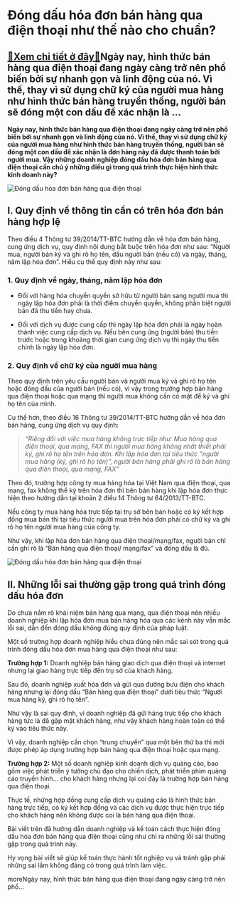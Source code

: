 Đóng dấu hóa đơn bán hàng qua điện thoại như thế nào cho chuẩn?
===============================================================

[:gift:Xem chi tiết ở đây:gift:](https://hddtvn.com/dong-dau-hoa-don-ban-hang-qua-dien-thoai-nhu-the-nao-cho-chuan/)Ngày nay, hình thức bán hàng qua điện thoại đang ngày càng trở nên phổ biến bởi sự nhanh gọn và linh động của nó. Vì thế, thay vì sử dụng chữ ký của người mua hàng như hình thức bán hàng truyền thống, người bán sẽ đóng một con dấu để xác nhận là …
-------------------------------------------------------------------------------------------------------------------------------------------------------------------------------------------------------------------------------------------------------

**Ngày nay, hình thức bán hàng qua điện thoại đang ngày càng trở nên phổ biến bởi sự nhanh gọn và linh động của nó. Vì thế, thay vì sử dụng chữ ký của người mua hàng như hình thức bán hàng truyền thống, người bán sẽ đóng một con dấu để xác nhận là đơn hàng này đã được thanh toán bởi người mua. Vậy những doanh nghiệp đóng dấu hóa đơn bán hàng qua điện thoại cần chú ý những điều gì trong quá trình thực hiện hình thức kinh doanh này?**


![Đóng dấu hóa đơn bán hàng qua điện thoại](https://hddtvn.com/wp-content/uploads/2021/01/How_to_write_off_unpaid_customers.jpg)


I. Quy định về thông tin cần có trên hóa đơn bán hàng hợp lệ
------------------------------------------------------------


Theo điều 4 Thông tư 39/2014/TT-BTC hướng dẫn về hóa đơn bán hàng, cung ứng dịch vụ, quy định nội dung bắt buộc trên hóa đơn như sau: “Người mua, người bán ký và ghi rõ họ tên, dấu người bán (nếu có) và ngày, tháng, năm lập hóa đơn”. Hiểu cụ thể quy định này như sau:


### 1. Quy định về ngày, tháng, năm lập hóa đơn




* Đối với hàng hóa chuyển quyền sở hữu từ người bán sang người mua thì ngày lập hóa đơn phải là thời điểm chuyển quyền, không phân biệt người bán đã thu tiền hay chưa.

* Đối với dịch vụ được cung cấp thì ngày lập hóa đơn phải là ngày hoàn thành việc cung cấp dịch vụ. Nếu bên cung ứng (người bán) thu tiền trước hoặc trong khoảng thời gian cung ứng dịch vụ thì ngày thu tiền chính là ngày lập hóa đơn.



### 2. Quy định về chữ ký của người mua hàng


Theo quy định trên yêu cầu người bán và người mua ký và ghi rõ họ tên hoặc đóng dấu của người bán (nếu có), vì vậy trong trường hợp bán hàng qua điện thoại hoặc qua mạng thì người mua không cần có mặt để ký và ghi họ tên của mình.


Cụ thể hơn, theo điều 16 Thông tư 39/2014/TT-BTC hướng dẫn về hóa đơn bán hàng, cung ứng dịch vụ quy định:



> 
> *“Riêng đối với việc mua hàng không trực tiếp như: Mua hàng qua điện thoại, qua mạng, FAX thì người mua hàng không nhất thiết phải ký, ghi rõ họ tên trên hóa đơn. Khi lập hóa đơn tại tiêu thức “người mua hàng (ký, ghi rõ họ tên)”, người bán hàng phải ghi rõ là bán hàng qua điện thoại, qua mạng, FAX”*
> 
> 
> 
Theo đó, trường hợp công ty mua hàng hóa tại Việt Nam qua điện thoại, qua mạng, fax không thể ký trên hóa đơn thì bên bán hàng khi lập hóa đơn thực hiện theo hướng dẫn tại khoản 2 điều 14 Thông tư 64/2013/TT-BTC.


Nếu công ty mua hàng hóa trực tiếp tại trụ sở bên bán hoặc có ký kết hợp đồng mua bán thì tại tiêu thức người mua trên hóa đơn phải có chữ ký và ghi rõ họ tên người mua hàng của công ty.


Như vậy, khi lập hóa đơn bán hàng qua điện thoại/mạng/fax, người bán chỉ cần ghi rõ là “Bán hàng qua điện thoại/ mạng/fax” và đóng dấu là đủ.


![Đóng dấu hóa đơn bán hàng qua điện thoại](https://hddtvn.com/wp-content/uploads/2021/01/Untitled-7.png)


II. Những lỗi sai thường gặp trong quá trình đóng dấu hóa đơn
-------------------------------------------------------------


Do chưa nắm rõ khái niệm bán hàng qua mạng, qua điện thoại nên nhiều doanh nghiệp khi lập hóa đơn mua bán hàng hóa qua các kênh này vẫn mắc lỗi sai, dẫn đến đóng dấu không đúng quy định của pháp luật.


Một số trường hợp doanh nghiệp hiểu chưa đúng nên mắc sai sót trong quá trình đóng dấu hóa đơn mua hàng qua điện thoại như sau:


**Trường hợp 1:** Doanh nghiệp bán hàng giao dịch qua điện thoại và internet nhưng lại giao hàng trực tiếp đến trụ sở của khách hàng.


Sau đó, doanh nghiệp xuất hóa đơn và gửi qua đường bưu điện cho khách hàng nhưng lại đóng dấu “Bán hàng qua điện thoại” dưới tiêu thức “Người mua hàng ký, ghi rõ họ tên”.


Như vậy là sai quy định, vì doanh nghiệp đã gửi hàng trực tiếp cho khách hàng tức là đã gặp mặt khách hàng, như vậy khách hàng hoàn toàn có thể ký vào tiêu thức này.


Vì vậy, doanh nghiệp cần chọn “trung chuyển” qua một bên thứ ba thì mới được phép áp dụng trường hợp bán hàng qua điện thoại hoặc qua mạng.


**Trường hợp 2:** Một số doanh nghiệp kinh doanh dịch vụ quảng cáo, bao gồm việc phát triển ý tưởng chủ đạo cho chiến dịch, phát triển phim quảng cáo truyền hình… cho khách hàng nhưng lại coi đây là trường hợp bán hàng qua điện thoại.


Thực tế, những hợp đồng cung cấp dịch vụ quảng cáo là hình thức bán hàng trực tiếp, có ký kết hợp đồng và các dịch vụ được thực hiện trực tiếp cho khách hàng nên không được coi là bán hàng qua điện thoại.


Bài viết trên đã hướng dẫn doanh nghiệp và kế toán cách thực hiện đóng dấu hóa đơn bán hàng qua điện thoại cũng như chỉ ra những lỗi sái thường gặp trong quá trình này.


Hy vọng bài viết sẽ giúp kế toán thực hành tốt nghiệp vụ và tránh gặp phải những sai lầm không đáng có trong quá trình làm việc.


moreNgày nay, hình thức bán hàng qua điện thoại đang ngày càng trở nên phổ…

